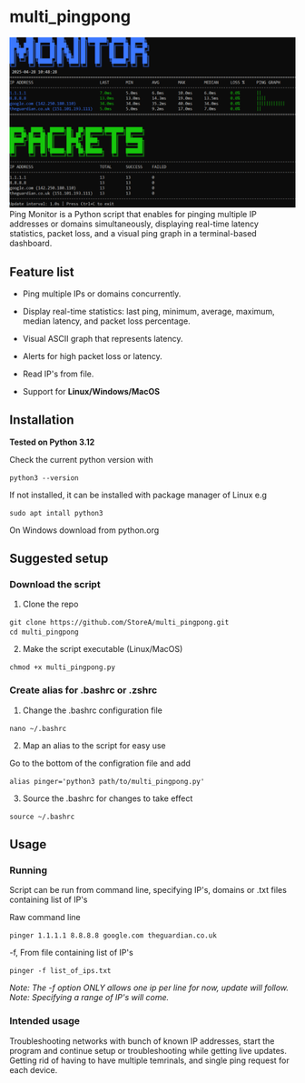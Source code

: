 # multi_pingpong

![Script running in windows termianl](script_functional.PNG)
Ping Monitor is a Python script that enables for pinging multiple IP addresses or domains simultaneously, displaying real-time latency statistics, packet loss, and a visual ping graph in a terminal-based dashboard.

## Feature list

- Ping multiple IPs or domains concurrently.

- Display real-time statistics: last ping, minimum, average, maximum, median latency, and packet loss percentage.

- Visual ASCII graph that represents latency.

- Alerts for high packet loss or latency.

- Read IP's from file.

- Support for **Linux/Windows/MacOS**

## Installation

**Tested on Python 3.12** 

Check the current python version with

`python3 --version`

If not installed, it can be installed with package manager of Linux e.g

`sudo apt intall python3`

On Windows download from python.org

## Suggested setup

### Download the script

1. Clone the repo

`git clone https://github.com/StoreA/multi_pingpong.git` <br>
`cd multi_pingpong`

2. Make the script executable (Linux/MacOS)

`chmod +x multi_pingpong.py`

### Create alias for .bashrc or .zshrc

1. Change the .bashrc configuration file

`nano ~/.bashrc`

2. Map an alias to the script for easy use

Go to the bottom of the configration file and add

`alias pinger='python3 path/to/multi_pingpong.py'`

3. Source the .bashrc for changes to take effect

`source ~/.bashrc`

## Usage

### Running
Script can be run from command line, specifying IP's, domains or .txt files containing list of IP's

Raw command line 

`pinger 1.1.1.1 8.8.8.8 google.com theguardian.co.uk`

-f, From file containing list of IP's 

`pinger -f list_of_ips.txt`

*Note: The -f option ONLY allows one ip per line for now, update will follow.*
*Note: Specifying a range of IP's will come.*


### Intended usage

Troubleshooting networks with bunch of known IP addresses, start the program and continue setup or troubleshooting while getting live updates.
Getting rid of having to have multiple temrinals, and single ping request for each device. 



